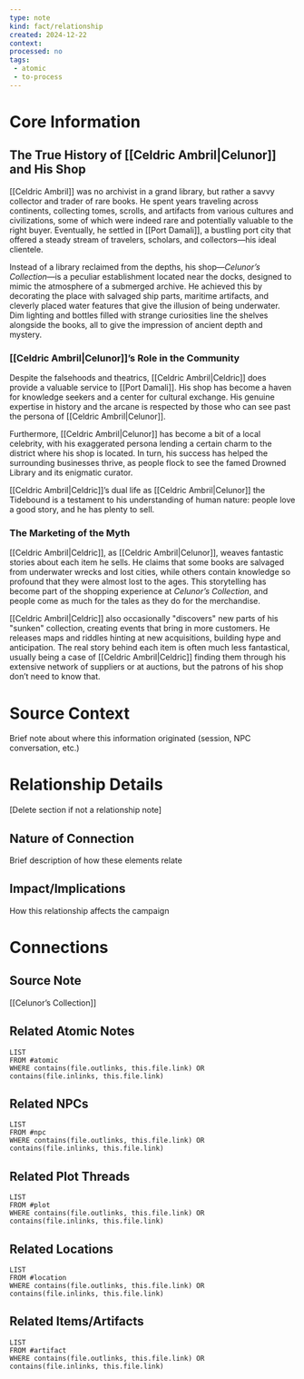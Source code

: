 ```yaml
---
type: note
kind: fact/relationship
created: 2024-12-22
context: 
processed: no
tags:
 - atomic
 - to-process
---
```

# Core Information
## The True History of [[Celdric Ambril|Celunor]] and His Shop
[[Celdric Ambril]] was no archivist in a grand library, but rather a savvy collector and trader of rare books. He spent years traveling across continents, collecting tomes, scrolls, and artifacts from various cultures and civilizations, some of which were indeed rare and potentially valuable to the right buyer. Eventually, he settled in [[Port Damali]], a bustling port city that offered a steady stream of travelers, scholars, and collectors—his ideal clientele.

Instead of a library reclaimed from the depths, his shop—_Celunor’s Collection_—is a peculiar establishment located near the docks, designed to mimic the atmosphere of a submerged archive. He achieved this by decorating the place with salvaged ship parts, maritime artifacts, and cleverly placed water features that give the illusion of being underwater. Dim lighting and bottles filled with strange curiosities line the shelves alongside the books, all to give the impression of ancient depth and mystery.
### [[Celdric Ambril|Celunor]]’s Role in the Community
Despite the falsehoods and theatrics, [[Celdric Ambril|Celdric]] does provide a valuable service to [[Port Damali]]. His shop has become a haven for knowledge seekers and a center for cultural exchange. His genuine expertise in history and the arcane is respected by those who can see past the persona of [[Celdric Ambril|Celunor]].

Furthermore, [[Celdric Ambril|Celunor]] has become a bit of a local celebrity, with his exaggerated persona lending a certain charm to the district where his shop is located. In turn, his success has helped the surrounding businesses thrive, as people flock to see the famed Drowned Library and its enigmatic curator.

[[Celdric Ambril|Celdric]]’s dual life as [[Celdric Ambril|Celunor]] the Tidebound is a testament to his understanding of human nature: people love a good story, and he has plenty to sell.

### The Marketing of the Myth
[[Celdric Ambril|Celdric]], as [[Celdric Ambril|Celunor]], weaves fantastic stories about each item he sells. He claims that some books are salvaged from underwater wrecks and lost cities, while others contain knowledge so profound that they were almost lost to the ages. This storytelling has become part of the shopping experience at _Celunor’s Collection_, and people come as much for the tales as they do for the merchandise.

[[Celdric Ambril|Celdric]] also occasionally "discovers" new parts of his "sunken" collection, creating events that bring in more customers. He releases maps and riddles hinting at new acquisitions, building hype and anticipation. The real story behind each item is often much less fantastical, usually being a case of [[Celdric Ambril|Celdric]] finding them through his extensive network of suppliers or at auctions, but the patrons of his shop don’t need to know that.

# Source Context
Brief note about where this information originated (session, NPC conversation, etc.)

# Relationship Details
[Delete section if not a relationship note]
## Nature of Connection
Brief description of how these elements relate

## Impact/Implications
How this relationship affects the campaign

# Connections
## Source Note
[[Celunor’s Collection]]

## Related Atomic Notes
```dataview
LIST
FROM #atomic
WHERE contains(file.outlinks, this.file.link) OR contains(file.inlinks, this.file.link)
```

## Related NPCs
```dataview
LIST
FROM #npc 
WHERE contains(file.outlinks, this.file.link) OR contains(file.inlinks, this.file.link)
```

## Related Plot Threads
```dataview
LIST
FROM #plot  
WHERE contains(file.outlinks, this.file.link) OR contains(file.inlinks, this.file.link)
```

## Related Locations
```dataview
LIST
FROM #location 
WHERE contains(file.outlinks, this.file.link) OR contains(file.inlinks, this.file.link)
```

## Related Items/Artifacts
```dataview
LIST
FROM #artifact 
WHERE contains(file.outlinks, this.file.link) OR contains(file.inlinks, this.file.link)
```
